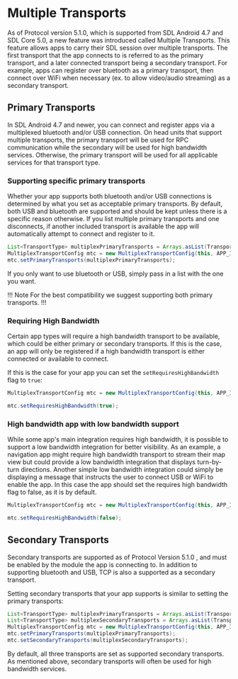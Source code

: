 # Multiple Transports
As of Protocol version 5.1.0, which is supported from SDL Android 4.7 and SDL Core 5.0, a new feature was introduced called Multiple Transports. This feature allows apps to carry their SDL session over multiple transports. The first transport that the app connects to is referred to as the primary transport, and a later connected transport being a secondary transport. For example, apps can register over bluetooth as a primary transport, then connect over WiFi when necessary (ex. to allow video/audio streaming) as a secondary transport.

## Primary Transports

In SDL Android 4.7 and newer, you can connect and register apps via a multiplexed bluetooth and/or USB connection. On head units that support multiple transports, the primary transport will be used for RPC communication while the secondary will be used for high bandwidth services. Otherwise, the primary transport will be used for all applicable services for that transport type.

### Supporting specific primary transports

Whether your app supports both bluetooth and/or USB connections is determined by what you set as acceptable primary transports. By default, both USB and bluetooth are supported and should be kept unless there is a specific reason otherwise. If you list multiple primary transports and one disconnects, if another included transport is available the app will automatically attempt to connect and register to it.

```java
List<TransportType> multiplexPrimaryTransports = Arrays.asList(TransportType.USB, TransportType.BLUETOOTH);
MultiplexTransportConfig mtc = new MultiplexTransportConfig(this, APP_ID, MultiplexTransportConfig.FLAG_MULTI_SECURITY_OFF);
mtc.setPrimaryTransports(multiplexPrimaryTransports);
```

If you only want to use bluetooth or USB, simply pass in a list with the one you want.


!!! Note
For the best compatibility we suggest supporting both primary transports.
!!!

### Requiring High Bandwidth

Certain app types will require a high bandwidth transport to be available, which could be either primary or secondary transports. If this is the case, an app will only be registered if a high bandwidth transport is either connected or available to connect.

If this is the case for your app you can set the `setRequiresHighBandwidth` flag to `true`:

```java
MultiplexTransportConfig mtc = new MultiplexTransportConfig(this, APP_ID, MultiplexTransportConfig.FLAG_MULTI_SECURITY_OFF);

mtc.setRequiresHighBandwidth(true);
```

### High bandwidth app with low bandwidth support

While some app's main integration  requires high bandwidth, it is possible to support a low bandwidth integration for better visibility. As an example, a navigation app might require high bandwidth transport to stream their map view but could provide a low bandwidth integration that displays turn-by-turn directions. Another simple low bandwidth integration could simply be displaying a message that instructs the user to connect USB or WiFi to enable the app. In this case the app should set the requires high bandwidth flag to false, as it is by default.


```java
MultiplexTransportConfig mtc = new MultiplexTransportConfig(this, APP_ID, MultiplexTransportConfig.FLAG_MULTI_SECURITY_OFF);

mtc.setRequiresHighBandwidth(false);
```

## Secondary Transports

Secondary transports are supported as of Protocol Version 5.1.0 , and must be enabled by the module the app is connecting to. In addition to supporting bluetooth and USB, TCP is also a supported as a secondary transport.

Setting secondary transports that your app supports is similar to setting the primary transports:

```java
List<TransportType> multiplexPrimaryTransports = Arrays.asList(TransportType.USB, TransportType.BLUETOOTH);
List<TransportType> multiplexSecondaryTransports = Arrays.asList(TransportType.TCP, TransportType.USB, TransportType.BLUETOOTH);
MultiplexTransportConfig mtc = new MultiplexTransportConfig(this, APP_ID, MultiplexTransportConfig.FLAG_MULTI_SECURITY_OFF);
mtc.setPrimaryTransports(multiplexPrimaryTransports);
mtc.setSecondaryTransports(multiplexSecondaryTransports);
```

By default, all three transports are set as supported secondary transports. As mentioned above, secondary transports will often be used for high bandwidth services.